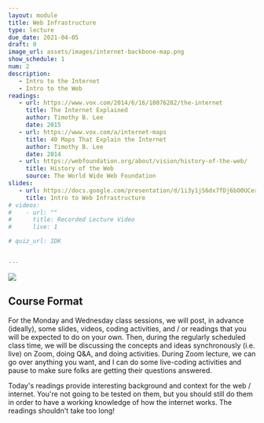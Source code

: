 ```yaml
---
layout: module
title: Web Infrastructure
type: lecture
due_date: 2021-04-05
draft: 0
image_url: assets/images/internet-backbone-map.png
show_schedule: 1
num: 2
description: 
   - Intro to the Internet
   - Intro to the Web
readings:
   - url: https://www.vox.com/2014/6/16/18076282/the-internet
     title: The Internet Explained
     author: Timothy B. Lee
     date: 2015
   - url: https://www.vox.com/a/internet-maps
     title: 40 Maps That Explain the Internet
     author: Timothy B. Lee
     date: 2014
   - url: https://webfoundation.org/about/vision/history-of-the-web/
     title: History of the Web
     source: The World Wide Web Foundation
slides:
   - url: https://docs.google.com/presentation/d/1i3y1jS6dx7fDj6bO0UCerYaP3gU3XDMggRSlaWsyBWs/edit?usp=sharing
     title: Intro to Web Infrastructure
# videos: 
#    - url: ""
#      title: Recorded Lecture Video
#      live: 1

# quiz_url: IDK


---
```

<img class="module-image" src="/spring2021/assets/images/internet-backbone-map.png" /> 

## Course Format
For the Monday and Wednesday class sessions, we will post, in advance (ideally), some slides, videos, coding activities, and / or readings that you will be expected to do on your own. Then, during the regularly scheduled class time, we will be discussing the concepts and ideas synchronously (i.e. live) on Zoom, doing Q&A, and doing activities. During Zoom lecture, we can go over anything you want, and I can do some live-coding activities and pause to make sure folks are getting their questions answered.

Today's readings provide interesting background and context for the web / internet. You're not going to be tested on them, but you should still do them in order to have a working knowledge of how the internet works. The readings shouldn't take too long!
